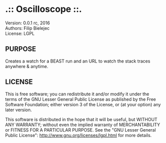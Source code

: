 .:: Oscilloscope ::.
==============

Version: 0.0.1 rc, 2016 <br />
Authors: Filip Bielejec <br />
License: LGPL <br />

## PURPOSE
Creates a watch for a BEAST run and an URL to watch the stack traces anywhere & anytime.

## LICENSE
  This is free software; you can redistribute it and/or modify 
  it under the terms of the GNU Lesser General Public License as 
  published by the Free Software Foundation; either version 3 
  of the License, or (at your option) any later version. 
 
   This software is distributed in the hope that it will be useful,
   but WITHOUT ANY WARRANTY; without even the implied warranty of 
   MERCHANTABILITY or FITNESS FOR A PARTICULAR PURPOSE.  See the 
   "GNU Lesser General Public License": http://www.gnu.org/licenses/lgpl.html for more details.
